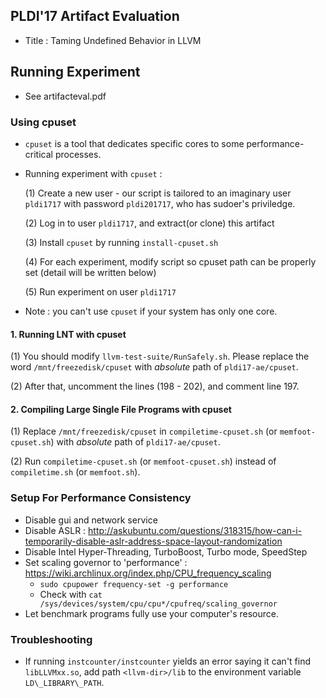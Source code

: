 ## PLDI'17 Artifact Evaluation

- Title : Taming Undefined Behavior in LLVM

## Running Experiment

- See artifacteval.pdf

### Using cpuset

- `cpuset` is a tool that dedicates specific cores to some performance-critical processes.
- Running experiment with `cpuset` :
    
    (1) Create a new user - our script is tailored to an imaginary user `pldi1717` with password `pldi201717`, who has sudoer's priviledge.
    
    (2) Log in to user `pldi1717`, and extract(or clone) this artifact 
    
    (3) Install `cpuset` by running `install-cpuset.sh`
    
    (4) For each experiment, modify script so cpuset path can be properly set (detail will be written below)
    
    (5) Run experiment on user `pldi1717`

- Note : you can't use `cpuset` if your system has only one core.

#### 1. Running LNT with cpuset

(1) You should modify `llvm-test-suite/RunSafely.sh`. Please replace the word `/mnt/freezedisk/cpuset` with _absolute_ path of `pldi17-ae/cpuset`. 

(2) After that, uncomment the lines (198 - 202), and comment 
line 197.

#### 2. Compiling Large Single File Programs with cpuset

(1) Replace `/mnt/freezedisk/cpuset` in `compiletime-cpuset.sh` (or `memfoot-cpuset.sh`) with _absolute_ path of `pldi17-ae/cpuset`.

(2) Run `compiletime-cpuset.sh` (or `memfoot-cpuset.sh`) instead of `compiletime.sh` (or `memfoot.sh`).

### Setup For Performance Consistency

- Disable gui and network service
- Disable ASLR : http://askubuntu.com/questions/318315/how-can-i-temporarily-disable-aslr-address-space-layout-randomization
- Disable Intel Hyper-Threading, TurboBoost, Turbo mode, SpeedStep
- Set scaling governor to 'performance' : https://wiki.archlinux.org/index.php/CPU_frequency_scaling
    - `sudo cpupower frequency-set -g performance`
    - Check with `cat /sys/devices/system/cpu/cpu*/cpufreq/scaling_governor`
- Let benchmark programs fully use your computer's resource.

### Troubleshooting

- If running `instcounter/instcounter` yields an error saying it can't find
    `libLLVMxx.so`, add path `<llvm-dir>/lib` to the environment variable `LD\_LIBRARY\_PATH`.
